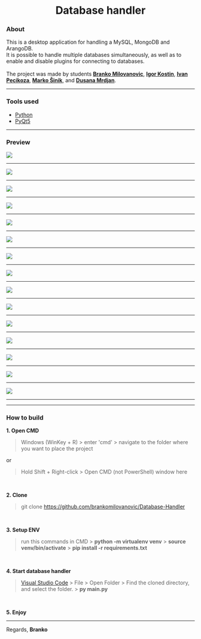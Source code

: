 <h1 align="center">Database handler</h1>

### About
This is a desktop application for handling a MySQL, MongoDB and ArangoDB.<br>
It is possible to handle multiple databases simultaneously, as well as to enable and disable plugins for connecting to databases.<br><br>
The project was made by students **[Branko Milovanovic](https://www.linkedin.com/in/branko-milovanovic)**, **[Igor Kostin](https://www.linkedin.com/in/igor-kostin-655084258/)**, **[Ivan Pecikoza](https://www.linkedin.com/in/ivan-pecikoza-301450223/)**, **[Marko Šinik](https://www.linkedin.com/in/marko-%C5%A1inik-176557240/)**, and **[Dusana Mrdjan](https://gitlab.com/wolfmange)**.
<hr>

### Tools used
- [Python](https://www.python.org/downloads/)
- [PyQt5](https://pypi.org/project/PyQt5)

<hr>

### Preview
<kbd><img src="https://github.com/brankomilovanovic/Database-Handler/assets/87083680/991f65fd-f607-4efd-ac4d-c3dd78a0c9df"></kbd><hr>
<kbd><img src="https://github.com/brankomilovanovic/Database-Handler/assets/87083680/cf977cd2-e35f-4794-9519-cfc06573c951"></kbd><hr>
<kbd><img src="https://github.com/brankomilovanovic/Database-Handler/assets/87083680/9b7d10aa-ba00-4a31-a110-ac1df045b401"></kbd><hr>
<kbd><img src="https://github.com/brankomilovanovic/Database-Handler/assets/87083680/ce0ad190-4614-4d77-b3be-b8e398b0f55e"></kbd><hr>
<kbd><img src="https://github.com/brankomilovanovic/Database-Handler/assets/87083680/718a04ef-aedf-47fe-91d4-b37c3b3a3fed"></kbd><hr>
<kbd><img src="https://github.com/brankomilovanovic/Database-Handler/assets/87083680/eaf2f8d7-a842-4b75-8909-76028342bcae"></kbd><hr>
<kbd><img src="https://github.com/brankomilovanovic/Database-Handler/assets/87083680/2768aa4c-91dc-47d7-bce8-13bb8f3ca7dd"></kbd><hr>
<kbd><img src="https://github.com/brankomilovanovic/Database-Handler/assets/87083680/470d0c82-a4d3-4194-bd84-19a6c3a9232d"></kbd><hr>
<kbd><img src="https://github.com/brankomilovanovic/Database-Handler/assets/87083680/ecdf0169-fc09-4b2c-ac16-e8dfe6c6f600"></kbd><hr>
<kbd><img src="https://github.com/brankomilovanovic/Database-Handler/assets/87083680/d304aea2-7369-4982-b089-1280f956aad2"></kbd><hr>
<kbd><img src="https://github.com/brankomilovanovic/Database-Handler/assets/87083680/fe4735ca-4a5b-4f95-85f8-738bbc99e01d"></kbd><hr>
<kbd><img src="https://github.com/brankomilovanovic/Database-Handler/assets/87083680/418cd6df-ff66-4c2f-a411-7905d297ac01"></kbd><hr>
<kbd><img src="https://github.com/brankomilovanovic/Database-Handler/assets/87083680/1ea7ae94-ae85-487a-8642-c8d6ab96d8d2"></kbd><hr>
<kbd><img src="https://github.com/brankomilovanovic/Database-Handler/assets/87083680/2f1456c1-61a3-4db9-95c1-4ebd6719414b"></kbd><hr>
<kbd><img src="https://github.com/brankomilovanovic/Database-Handler/assets/87083680/979cb4cd-b34e-4fd6-bbd2-adec03bebd9a"></kbd><hr>

<hr>

### How to build
**1. Open CMD**
<br>
> Windows (WinKey + R) > enter 'cmd' > navigate to the folder where you want to place the project

or<br>
> Hold Shift + Right-click > Open CMD (not PowerShell) window here
<br>

**2. Clone**
<br>
> git clone https://github.com/brankomilovanovic/Database-Handler
<br>

**3. Setup ENV**
<br>
> run this commands in CMD > **python -m virtualenv venv** > **source venv/bin/activate** > **pip install -r requirements.txt**
<br>

**4. Start database handler**
<br>
> [Visual Studio Code](https://code.visualstudio.com) > File > Open Folder > Find the cloned directory, and select the folder. > **py main.py**
<br>

**5. Enjoy**

<hr>

Regards, **Branko**
